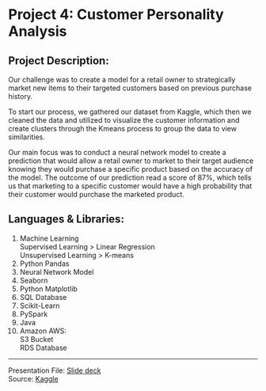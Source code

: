 # Project 4: Customer Personality Analysis

Project Description:<br>
------------------------------
Our challenge was to create a model for a retail owner to strategically market new items to their targeted customers based on previous purchase history.
<br>

To start our process, we gathered our dataset from Kaggle, which then we cleaned the data and utilized to visualize the customer information and create clusters through the Kmeans process to group the data to view similarities. <br>

Our main focus was to conduct a neural network model to create a prediction that would allow a retail owner to market to their target audience knowing they would purchase a specific product based on the accuracy of the model. The outcome of our prediction read a score of 87%, which tells us that marketing to a specific customer would have a high probability that their customer would purchase the marketed product.


Languages & Libraries:
---------------------------------------
1. Machine Learning<br>
   Supervised Learning > Linear Regression<br>
   Unsupervised Learning > K-means<br>
 2. Python Pandas<br>
 3. Neural Network Model<br>
 4. Seaborn<br>
 5. Python Matplotlib<br>
 6. SQL Database<br>
 7. Scikit-Learn<br>
 8. PySpark<br>
 9. Java<br>
 10. Amazon AWS:<br>
     S3 Bucket <br>
     RDS Database<br>
     
---------------------------------------
Presentation File: [Slide deck](https://docs.google.com/presentation/d/1vwwTFIgz67pmrubQx6RQZ5KtfuzZwYH-yXXLE7bxG0k/edit#slide=id.gd9c453428_0_16)<br>
Source: [Kaggle](https://www.kaggle.com/code/roysenfeng/customer-shopping-analysis/data)
